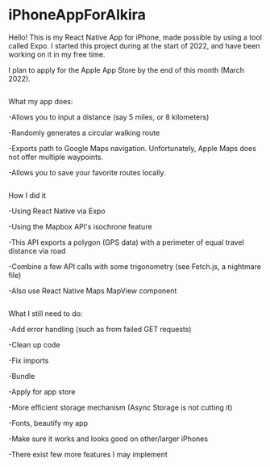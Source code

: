 # iPhoneAppForAlkira


Hello! This is my React Native App for iPhone, made possible by using a tool called Expo.
I started this project during at the start of 2022, and have been working on it in my free time.


I plan to apply for the Apple App Store by the end of this month (March 2022).
~~~~~~~~~~~~~~~~
~~~~~~~~~~~~~~~~
What my app does:

-Allows you to input a distance (say 5 miles, or 8 kilometers)

-Randomly generates a circular walking route

-Exports path to Google Maps navigation. Unfortunately, Apple Maps does not offer multiple waypoints.

-Allows you to save your favorite routes locally.
~~~~~~~~~~~~~~~~
~~~~~~~~~~~~~~~~
How I did it

-Using React Native via Expo

-Using the Mapbox API's isochrone feature

-This API exports a polygon (GPS data) with a perimeter of equal travel distance via road

-Combine a few API calls with some trigonometry (see Fetch.js, a nightmare file)

-Also use React Native Maps MapView component
~~~~~~~~~~~~~~~~

~~~~~~~~~~~~~~~~
What I still need to do:

-Add error handling (such as from failed GET requests)

-Clean up code

-Fix imports

-Bundle

-Apply for app store

-More efficient storage mechanism (Async Storage is not cutting it)

-Fonts, beautify my app

-Make sure it works and looks good on other/larger iPhones

-There exist few more features I may implement
~~~~~~~~~~~~~~~~

